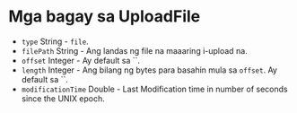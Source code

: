# Mga bagay sa UploadFile

* `type` String - `file`.
* `filePath` String - Ang landas ng file na maaaring i-upload na.
* `offset` Integer - Ay default sa ``.
* `length` Integer - Ang bilang ng bytes para basahin mula sa `offset`. Ay default sa ``.
* `modificationTime` Double - Last Modification time in number of seconds since the UNIX epoch.